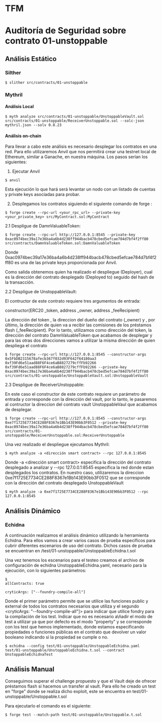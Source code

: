 # TFM

# Auditoría de Seguridad sobre contrato 01-unstoppable

## Análisis Estático 

### Silther

```shell
$ slither src/contracts/01-unstoppable
```

### Mythril

#### Análisis Local

```shell
$ myth analyze src/contracts/01-unstoppable/UnstoppableVault.sol  src/contracts/01-unstoppable/ReceiverUnstoppable.sol --solc-json mythril.json --solv 0.8.23
```

#### Análisis on-chain

Para llevar a cabo este análisis es necesario desplegar los contratos en una red. Para ello utilizaremos Anvil que nos permitirá crear una testnet local de Ethereum, similar a Ganache, en nuestra máquina. Los pasos serían los siguientes:

1. Ejecutar Anvil
```shell
$ anvil
```
Esta ejecución lo que hará será levantar un nodo con un listado de cuentas y private keys asociadas para probar.

2. Desplegamos los contratos siguiendo el siguiente comando de forge :

```shell
$ forge create --rpc-url <your_rpc_url> --private-key <your_private_key> src/MyContract.sol:MyContract
```

2.1 Despligue de DamnValuableToken:

```shell
$ forge create --rpc-url http://127.0.0.1:8545 --private-key  0xac0974bec39a17e36ba4a6b4d238ff944bacb478cbed5efcae784d7bf4f2ff80 src/contracts/DamnValuableToken.sol:DamnValuableToken
```

Donde 0xac0974bec39a17e36ba4a6b4d238ff944bacb478cbed5efcae784d7bf4f2ff80 es una de las private keys proporcionada por Anvil.

Como salida obtenemos quien ha realizado el despliegue (Deployer), cual es la dirección del contrato desplegado (Deployed to) seguido del hash de la transacción.

2.2 Despligue de UnstoppableVault:

El contructor de este contrato requiere tres argumentos de entrada:

constructor(ERC20 _token, address _owner, address _feeRecipient)

La dirección del token , la direccion del dueño del contrato (_owner) y , por último, la dirección de quien va a recibir las comisiones de los préstamos flash (_feeRecipient). Por lo tanto, utilizamos como dirección del token, la dirección del contrato DamnValuableToken que acabamos de desplegar y para las otras dos direcciones vamos a utilizar la misma dirección de quien despliega el contrato

```shell
$ forge create --rpc-url http://127.0.0.1:8545 --constructor-args 0x5FbDB2315678afecb367f032d93F642f64180aa3 0xf39Fd6e51aad88F6F4ce6aB8827279cffFb92266 0xf39Fd6e51aad88F6F4ce6aB8827279cffFb92266 --private-key 0xac0974bec39a17e36ba4a6b4d238ff944bacb478cbed5efcae784d7bf4f2ff80 src/contracts/01-unstoppable/UnstoppableVault.sol:UnstoppableVault
```
2.3 Despligue de ReceiverUnstoppable:

En este caso el constructor de este contrato requiere un parámetro de entrada y corresponde con la dirección del vault, por lo tanto, le pasaremos al contructor la direccion del contrato vault UnstoppableVaul que acabamos de desplegar.

```shell
$ forge create --rpc-url http://127.0.0.1:8545 --constructor-args 0xe7f1725E7734CE288F8367e1Bb143E90bb3F0512 --private-key 0xac0974bec39a17e36ba4a6b4d238ff944bacb478cbed5efcae784d7bf4f2ff80 src/contracts/01-unstoppable/ReceiverUnstoppable.sol:ReceiverUnstoppable 
```

Una vez realizado el despliegue ejecutamos Mythril:

```shell
$ myth analyze -a <dirección smart contract> --rpc 127.0.0.1:8545
```

Donde -a <dirección smart contract> especifica la dirección del contrato desplegado a analizar y --rpc 127.0.0.1:8545 especifica la red donde estan desplegados los contratos. En nuestro caso, utilizaremos la direccion  0xe7f1725E7734CE288F8367e1Bb143E90bb3F0512 que se corresponde con la dirección del contrato desplegado UnstoppableVault

```shell
$ myth analyze -a 0xe7f1725E7734CE288F8367e1Bb143E90bb3F0512 --rpc 127.0.0.1:8545
```

## Análisis Dinámico

### Echidna

A continuación realizamos el análisis dinámico utilizando la herramienta Echidna. Para ellos vamos a crear varios casos de prueba específicos para cubrir diferentes escenarios de uso del contrato. Dichos casos de prueba se encuentran en /test/01-unstoppable/UnstoppableEchidna.t.sol

Una vez tenemos los escenarios para el testeo creamos el archivo de configuración de echidna UnstoppableEchidna.yaml, necesario para la ejecución, con lo siguientes parámetros:
```shell
$
allContracts: true

cryticArgs: ["--foundry-compile-all"]
```

Donde el primer parámetro <allContracts> permite que se utilice las funciones public y external de todos los contratos necesarios que utiliza y  el segundo <cryticArgs: "--foundry-compile-all"]> para indicar que utilice fondry para la compilación de los test. Indicar que no es necesario a\ñadir el modo de test a utilizar ya que por defecto es el modo "property" y se corresponde con los test que hemos implementado, donde estamos especificando propiedades o funciones públicas en el contrato que devolver un valor booleano indicando si la propiedad se cumple o no.

```shell
$ echidna --config test/01-unstoppable/UnstoppableEchidna.yaml test/01-unstoppable/UnstoppableEchidna.t.sol --contract UnstoppableEchidnaTest
```

## Análisis Manual

Conseguimos superar el challenge propuesto y que el Vault deje de ofrecer préstamos flash si hacemos un transfer al vault. Para ello he creado un test en "forge" donde se realiza dicho exploit, este se encuentra en test/01-unstoppable/Unstoppable.t.sol

Para ejecutarlo el comando es el siguiente: 

```shell
$ forge test --match-path test/01-unstoppable/Unstoppable.t.sol
```